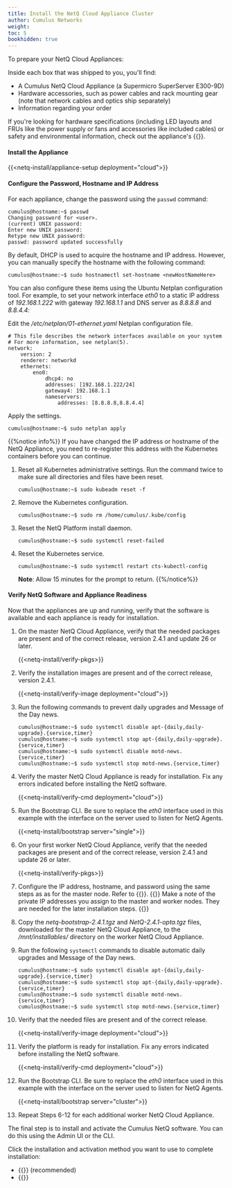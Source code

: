 ```yaml
---
title: Install the NetQ Cloud Appliance Cluster
author: Cumulus Networks
weight: 
toc: 5
bookhidden: true
---
```

To prepare your NetQ Cloud Appliances:

Inside each box that was shipped to you, you'll find:

- A Cumulus NetQ Cloud Appliance (a Supermicro SuperServer E300-9D)
- Hardware accessories, such as power cables and rack mounting gear (note that network cables and optics ship separately)
- Information regarding your order

If you're looking for hardware specifications (including LED layouts and FRUs like the power supply or fans and accessories like included cables) or safety and environmental information, check out the appliance's {{<exlink url="https://www.supermicro.com/manuals/superserver/mini-itx/MNL-2094.pdf" text="user manual">}}.

#### Install the Appliance

{{<netq-install/appliance-setup deployment="cloud">}}

#### Configure the Password, Hostname and IP Address

For each appliance, change the password using the `passwd` command:

```
cumulus@hostname:~$ passwd
Changing password for <user>.
(current) UNIX password:
Enter new UNIX password:
Retype new UNIX password:
passwd: password updated successfully
```

By default, DHCP is used to acquire the hostname and IP address. However, you can manually specify the hostname with the following command:

```
cumulus@hostname:~$ sudo hostnamectl set-hostname <newHostNameHere>
```

You can also configure these items using the Ubuntu Netplan configuration tool. For example, to set your network interface *eth0* to a static IP address of *192.168.1.222* with gateway *192.168.1.1* and DNS server as *8.8.8.8* and *8.8.4.4*:

Edit the */etc/netplan/01-ethernet.yaml* Netplan configuration file.

```
# This file describes the network interfaces available on your system
# For more information, see netplan(5).
network:
    version: 2
    renderer: networkd
    ethernets:
        eno0:
            dhcp4: no
            addresses: [192.168.1.222/24]
            gateway4: 192.168.1.1
            nameservers:
                addresses: [8.8.8.8,8.8.4.4]
```

Apply the settings.

```
cumulus@hostname:~$ sudo netplan apply
```

{{%notice info%}}
If you have changed the IP address or hostname of the NetQ Appliance, you need to re-register this address with the Kubernetes containers before you can continue.

1. Reset all Kubernetes administrative settings. Run the command twice to make sure all directories and files have been reset.

    ```
    cumulus@hostname:~$ sudo kubeadm reset -f
    ```  

2. Remove the Kubernetes configuration. 

    ```
    cumulus@hostname:~$ sudo rm /home/cumulus/.kube/config
    ```

3. Reset the NetQ Platform install daemon.

    ```
    cumulus@hostname:~$ sudo systemctl reset-failed
    ```  

4. Reset the Kubernetes service. 

    ```
    cumulus@hostname:~$ sudo systemctl restart cts-kubectl-config
    ```  

    **Note**: Allow 15 minutes for the prompt to return.
{{%/notice%}}

#### Verify NetQ Software and Appliance Readiness

Now that the appliances are up and running, verify that the software is available and each appliance is ready for installation.

1. On the master NetQ Cloud Appliance, verify that the needed packages are present and of the correct release, version 2.4.1 and update 26 or later.

    {{<netq-install/verify-pkgs>}}

2. Verify the installation images are present and of the correct release, version 2.4.1.

    {{<netq-install/verify-image deployment="cloud">}}

3. Run the following commands to prevent daily upgrades and Message of the Day news.

    ```
    cumulus@hostname:~$ sudo systemctl disable apt-{daily,daily-upgrade}.{service,timer}
    cumulus@hostname:~$ sudo systemctl stop apt-{daily,daily-upgrade}.{service,timer}
    cumulus@hostname:~$ sudo systemctl disable motd-news.{service,timer}
    cumulus@hostname:~$ sudo systemctl stop motd-news.{service,timer}
    ```

4. Verify the master NetQ Cloud Appliance is ready for installation. Fix any errors indicated before installing the NetQ software.

    {{<netq-install/verify-cmd deployment="cloud">}}

5. Run the Bootstrap CLI. Be sure to replace the *eth0* interface used in this example with the interface on the server used to listen for NetQ Agents.

    {{<netq-install/bootstrap server="single">}}

6. On your first worker NetQ Cloud Appliance, verify that the needed packages are present and of the correct release, version 2.4.1 and update 26 or later.

    {{<netq-install/verify-pkgs>}}

7. Configure the IP address, hostname, and password using the same steps as as for the master node. Refer to {{<link title="#NetQ-Appliance-Setup-clstr-op" text="Configure the Password, Hostname and IP Address">}}.
    {{<notice note>}}
Make a note of the private IP addresses you assign to the master and worker nodes. They are needed for the later installation steps.
    {{</notice>}}

8. Copy the *netq-bootstrap-2.4.1.tgz* and *NetQ-2.4.1-opta.tgz* files,  downloaded for the master NetQ Cloud Appliance, to the */mnt/installables/* directory on the worker NetQ Cloud Appliance. 

9. Run the following `systemctl` commands to disable automatic daily upgrades and Message of the Day news.

    ```
    cumulus@hostname:~$ sudo systemctl disable apt-{daily,daily-upgrade}.{service,timer}
    cumulus@hostname:~$ sudo systemctl stop apt-{daily,daily-upgrade}.{service,timer}
    cumulus@hostname:~$ sudo systemctl disable motd-news.{service,timer}
    cumulus@hostname:~$ sudo systemctl stop motd-news.{service,timer}
    ```

10. Verify that the needed files are present and of the correct release.

    {{<netq-install/verify-image deployment="cloud">}}

11. Verify the platform is ready for installation. Fix any errors indicated before installing the NetQ software.

    {{<netq-install/verify-cmd deployment="cloud">}}

12. Run the Bootstrap CLI. Be sure to replace the *eth0* interface used in this example with the interface on the server used to listen for NetQ Agents.

    {{<netq-install/bootstrap server="cluster">}}

13. Repeat Steps 6-12 for each additional worker NetQ Cloud Appliance.

The final step is to install and activate the Cumulus NetQ software.  You can do this using the Admin UI or the CLI.

Click the installation and activation method you want to use to complete installation:

- {{<link title="Install NetQ Using the Admin UI" text="Use the Admin UI">}} (recommended)
- {{<link title="Install NetQ Using the CLI" text="Use the CLI">}}